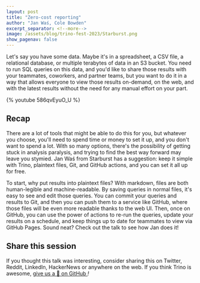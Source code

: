 ```yaml
---
layout: post
title: "Zero-cost reporting"
author: "Jan Waś, Cole Bowden"
excerpt_separator: <!--more-->
image: /assets/blog/trino-fest-2023/Starburst.png
show_pagenav: false
---
```


Let's say you have some data. Maybe it's in a spreadsheet, a CSV file, a
relational database, or multiple terabytes of data in an S3 bucket. You need
to run SQL queries on this data, and you'd like to share those results with your
teammates, coworkers, and partner teams, but you want to do it in a way that
allows everyone to view those results on-demand, on the web, and with the latest
results without the need for any manual effort on your part.

<!--more-->

{% youtube 586qvEyuO_U %}

## Recap

There are a lot of tools that might be able to do this for you, but whatever you
choose, you'll need to spend time or money to set it up, and you don't want to
spend a lot. With so many options, there's the possibility of getting stuck in
analysis paralysis, and trying to find the best way forward may leave you
stymied. Jan Waś from Starburst has a suggestion: keep it simple with Trino,
plaintext files, Git, and GitHub actions, and you can set it all up for free.

To start, why put results into plaintext files? With markdown, files are both
human-legible and machine-readable. By saving queries in normal files, it's easy
to see and edit those queries. You can commit your queries and results to Git,
and then you can push them to a service like GitHub, where those files will be
even more readable thanks to the web UI. Then, once on GitHub, you can use the
power of actions to re-run the queries, update your results on a schedule, and
keep things up to date for teammates to view via GitHub Pages. Sound neat? Check
out the talk to see how Jan does it!

## Share this session

If you thought this talk was interesting, consider sharing this on Twitter,
Reddit, LinkedIn, HackerNews or anywhere on the web. If you think Trino is awesome,
[give us a 🌟 on GitHub <i class="fab fa-github"/>](https://github.com/trinodb/trino)!